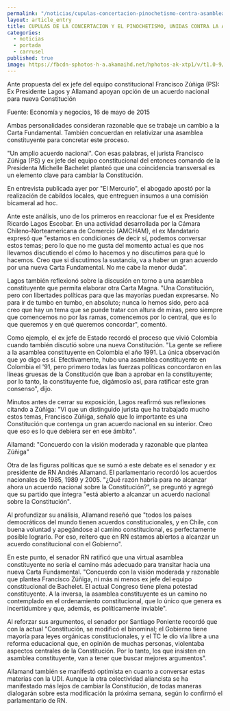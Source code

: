 ```yaml
---
permalink: "/noticias/cupulas-concertacion-pinochetismo-contra-asamblea-constituyente.html"
layout: article_entry
title: CUPULAS DE LA CONCERTACION Y EL PINOCHETISMO, UNIDAS CONTRA LA ASAMBLEA CONSTITUYENTE.
categories: 
  - noticias
  - portada
  - carrusel
published: true
image: https://fbcdn-sphotos-h-a.akamaihd.net/hphotos-ak-xtp1/v/t1.0-9/11257169_10153266006431397_1193860558982998974_n.png?oh=35464e9b2fb08f0be04cb36b397ac728&oe=55C0F3B9&__gda__=1438566524_a453933da6489016014fa6cb7d390d61
---
```

Ante propuesta del ex jefe del equipo constitucional Francisco Zúñiga (PS):
Ex Presidente Lagos y Allamand apoyan opción de un acuerdo nacional para nueva Constitución

Fuente: Economía y negocios, 16 de mayo de 2015

Ambas personalidades consideran razonable que se trabaje un cambio a la Carta Fundamental. También concuerdan en relativizar una asamblea constituyente para concretar este proceso. 

"Un amplio acuerdo nacional". Con esas palabras, el jurista Francisco Zúñiga (PS) y ex jefe del equipo constitucional del entonces comando de la Presidenta Michelle Bachelet planteó que una coincidencia transversal es un elemento clave para cambiar la Constitución.

En entrevista publicada ayer por "El Mercurio", el abogado apostó por la realización de cabildos locales, que entreguen insumos a una comisión bicameral ad hoc.

Ante este análisis, uno de los primeros en reaccionar fue el ex Presidente Ricardo Lagos Escobar. En una actividad desarrollada por la Cámara Chileno-Norteamericana de Comercio (AMCHAM), el ex Mandatario expresó que "estamos en condiciones de decir sí, podemos conversar estos temas; pero lo que no me gusta del momento actual es que nos llevamos discutiendo el cómo lo hacemos y no discutimos para qué lo hacemos. Creo que si discutimos la sustancia, va a haber un gran acuerdo por una nueva Carta Fundamental. No me cabe la menor duda".

Lagos también reflexionó sobre la discusión en torno a una asamblea constituyente que permita elaborar otra Carta Magna. "Una Constitución, pero con libertades políticas para que las mayorías puedan expresarse. No para ir de tumbo en tumbo, en absoluto; nunca lo hemos sido, pero acá creo que hay un tema que se puede tratar con altura de miras, pero siempre que comencemos no por las ramas, comencemos por lo central, que es lo que queremos y en qué queremos concordar", comentó.

Como ejemplo, el ex jefe de Estado recordó el proceso que vivió Colombia cuando también discutió sobre una nueva Constitución. "La gente se refiere a la asamblea constituyente en Colombia el año 1991. La única observación que yo digo es sí. Efectivamente, hubo una asamblea constituyente en Colombia el '91, pero primero todas las fuerzas políticas concordaron en las líneas gruesas de la Constitución que iban a aprobar en la constituyente; por lo tanto, la constituyente fue, digámoslo así, para ratificar este gran consenso", dijo.

Minutos antes de cerrar su exposición, Lagos reafirmó sus reflexiones citando a Zúñiga: "Vi que un distinguido jurista que ha trabajado mucho estos temas, Francisco Zúñiga, señaló que lo importante es una Constitución que contenga un gran acuerdo nacional en su interior. Creo que eso es lo que debiera ser en ese ámbito".

Allamand: "Concuerdo con la visión moderada y razonable que plantea Zúñiga"

Otra de las figuras políticas que se sumó a este debate es el senador y ex presidente de RN Andrés Allamand. El parlamentario recordó los acuerdos nacionales de 1985, 1989 y 2005. "¿Qué razón habría para no alcanzar ahora un acuerdo nacional sobre la Constitución?", se preguntó y agregó que su partido que integra "está abierto a alcanzar un acuerdo nacional sobre la Constitución".

Al profundizar su análisis, Allamand reseñó que "todos los países democráticos del mundo tienen acuerdos constitucionales, y en Chile, con buena voluntad y apegándose al camino constitucional, es perfectamente posible lograrlo. Por eso, reitero que en RN estamos abiertos a alcanzar un acuerdo constitucional con el Gobierno".

En este punto, el senador RN ratificó que una virtual asamblea constituyente no sería el camino más adecuado para transitar hacia una nueva Carta Fundamental. "Concuerdo con la visión moderada y razonable que plantea Francisco Zúñiga, ni más ni menos ex jefe del equipo constitucional de Bachelet. El actual Congreso tiene plena potestad constituyente. A la inversa, la asamblea constituyente es un camino no contemplado en el ordenamiento constitucional, que lo único que genera es incertidumbre y que, además, es políticamente inviable".

Al reforzar sus argumentos, el senador por Santiago Poniente recordó que con la actual "Constitución, se modificó el binominal; el Gobierno tiene mayoría para leyes orgánicas constitucionales, y el TC le dio vía libre a una reforma educacional que, en opinión de muchas personas, violentaba aspectos centrales de la Constitución. Por lo tanto, los que insisten en asamblea constituyente, van a tener que buscar mejores argumentos".

Allamand también se manifestó optimista en cuanto a conversar estas materias con la UDI. Aunque la otra colectividad aliancista se ha manifestado más lejos de cambiar la Constitución, de todas maneras dialogarán sobre esta modificación la próxima semana, según lo confirmó el parlamentario de RN.
